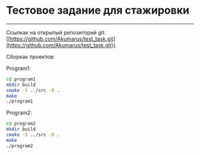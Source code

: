 Тестовое задание для стажировки
=======
-------
Ссылкак на открытый репозиторий git: [[https://github.com/Akumarus/test_task.git](https://github.com/Akumarus/test_task.git)}

Сборкак проектов:

Program1:
```sh
cd program1
mkdir build
cmake -S ../src -B .
make
./program1
```

Program2:
```sh
cd program2
mkdir build
cmake -S ../src -B .
make
./program2
```
